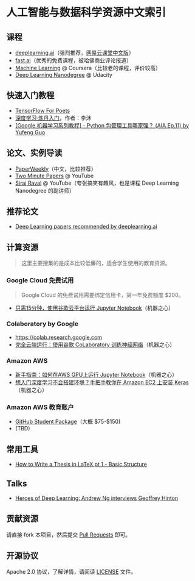 人工智能与数据科学资源中文索引
===



## 课程

- [deeplearning.ai](https://www.deeplearning.ai)（强烈推荐，[网易云课堂中文版](https://mooc.study.163.com/university/deeplearning_ai)）
- [fast.ai](http://www.fast.ai)（优秀的免费课程，被哈佛商业评论报道）
- [Machine Learning](https://www.coursera.org/learn/machine-learning) @ Coursera（比较老的课程，评价较高）
- [Deep Learning Nanodegree](https://www.udacity.com/course/deep-learning-nanodegree--nd101) @ Udacity

## 快速入门教程

- [TensorFlow For Poets](https://codelabs.developers.google.com/codelabs/tensorflow-for-poets)
- [深度学习·炼丹入门](https://zhuanlan.zhihu.com/p/23781756)，作者：李沐
- [[Google 机器学习系列教程] - Python 包管理工具哪家强？ (AIA Ep.11) by Yufeng Guo](https://www.bilibili.com/video/av24863161)

## 论文、实例导读

- [PaperWeekly](https://www.paperweekly.site)（中文，比较推荐）
- [Two Minute Papers](https://www.youtube.com/channel/UCbfYPyITQ-7l4upoX8nvctg) @ YouTube
- [Siraj Raval](https://www.youtube.com/channel/UCWN3xxRkmTPmbKwht9FuE5A) @ YouTube（夸张搞笑有趣风，也是课程 Deep Learning Nanodegree 的副讲师）



## 推荐论文

- [Deep Learning papers recommended by deeplearning.ai](https://gist.github.com/imWildCat/6ab7be9a0c35a1c31863b846d039eb49)



## 计算资源

> 这里主要搜集的是成本比较低廉的，适合学生使用的教育资源。

### Google Cloud 免费试用

> Google Cloud 的免费试用需要绑定信用卡，第一年免费额度 $200。

- [只需15分钟，使用谷歌云平台运行 Jupyter Notebook](https://www.jiqizhixin.com/articles/2017-11-22-4)（机器之心）

### Colaboratory by Google

- https://colab.research.google.com
- [完全云端运行：使用谷歌 CoLaboratory 训练神经网络](https://www.jiqizhixin.com/articles/2017-12-28-7)（机器之心）

### Amazon AWS

- [新手指南：如何在AWS GPU上运行 Jupyter Notebook](https://www.jiqizhixin.com/articles/2017-04-06-5)（机器之心）
- [想入门深度学习不会搭建环境？手把手教你在 Amazon EC2 上安装 Keras](https://www.jiqizhixin.com/articles/2017-09-21-13)（机器之心）

### Amazon AWS 教育账户

- [GitHub Student Package](https://education.github.com/pack)（大概 \$75-\$150)
- (TBD)



## 常用工具

- [How to Write a Thesis in LaTeX pt 1 - Basic Structure](https://www.sharelatex.com/blog/2013/08/02/thesis-series-pt1.html)

## Talks

- [Heroes of Deep Learning: Andrew Ng interviews Geoffrey Hinton](https://www.youtube.com/watch?v=-eyhCTvrEtE)

## 贡献资源

请直接 fork 本项目，然后提交 [Pull Requests](https://github.com/overfitting-ai/ai-resources-zh/pulls) 即可。



## 开源协议

Apache 2.0 协议，了解详情，请阅读 [LICENSE](./LICENSE) 文件。
